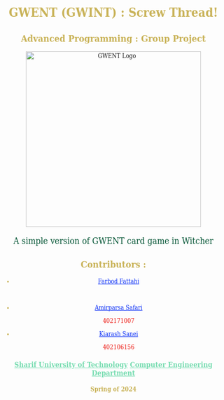 <div style="text-align:center; color:rgb(201, 179, 89); font-family:'DejaVu Serif Condensed'">
    <h1>GWENT (GWINT) : Screw Thread!</h1>
        <h2>Advanced Programming : Group Project</h2>
            <a href="https://www.playgwent.com/en"><img src="https://www.playgwent.com/build/img/logo-en-a256c9d0.png" alt="GWENT Logo" width="400"/></a>
            <p style="color:rgb(4, 85, 53); font-size: 20px ">A simple version of GWENT card game in Witcher</p>
        <h2>Contributors :</h2>
            <ul>
                <li><a href="" style="color: rgb(5, 42, 246);">Farbod Fattahi</a><p style="color: rgb(235, 19, 12)"><br></p></li>
                <li><a href="https://github.com/ampardra" style="color: rgb(5, 42, 246);">Amirparsa Safari</a><p style="color: rgb(235, 19, 12)">402171007</p></li>
                <li><a href="https://github.com/Kiarash-Sanei" style="color: rgb(5, 42, 246);">Kiarash Sanei</a><p style="color: rgb(235, 19, 12)">402106156</p></li>
            </ul>
            <h3><a href="https://en.sharif.edu/" style="color:rgb(118, 220, 176);">Sharif University of Technology</a> <a href="https://ce.sharif.edu/" style="color:rgb(118, 220, 176);">Computer Engineering Department</a></h3>
                <h4>Spring of 2024</h4>
</div>


